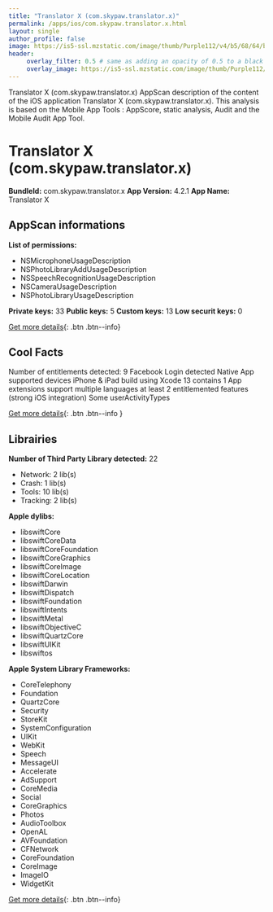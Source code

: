 ```yaml
---
title: "Translator X (com.skypaw.translator.x)"
permalink: /apps/ios/com.skypaw.translator.x.html
layout: single
author_profile: false
image: https://is5-ssl.mzstatic.com/image/thumb/Purple112/v4/b5/68/64/b5686404-b833-1ef3-bf53-3587be865a10/contsched.pouzkyvg.png/512x512bb.jpg
header: 
     overlay_filter: 0.5 # same as adding an opacity of 0.5 to a black background
     overlay_image: https://is5-ssl.mzstatic.com/image/thumb/Purple112/v4/b5/68/64/b5686404-b833-1ef3-bf53-3587be865a10/contsched.pouzkyvg.png/512x512bb.jpg
---
```

Translator X (com.skypaw.translator.x) AppScan description of the content of the iOS application Translator X (com.skypaw.translator.x). This analysis is based on the Mobile App Tools : AppScore, static analysis, Audit and the Mobile Audit App Tool.

# Translator X (com.skypaw.translator.x)

**BundleId:** com.skypaw.translator.x
**App Version:** 4.2.1
**App Name:** Translator X


## AppScan informations 

**List of permissions:** 
- NSMicrophoneUsageDescription
- NSPhotoLibraryAddUsageDescription
- NSSpeechRecognitionUsageDescription
- NSCameraUsageDescription
- NSPhotoLibraryUsageDescription
  
  
**Private keys:** 33
**Public keys:** 5
**Custom keys:** 13
**Low securit keys:** 0
  
[Get more details](/pricing.html){: .btn .btn--info}

## Cool Facts

Number of entitlements detected: 9
Facebook Login detected
Native App
supported devices iPhone & iPad
build using Xcode 13
contains 1 App extensions
support multiple languages
at least 2 entitlemented features (strong iOS integration)
Some userActivityTypes
  
[Get more details](/pricing.html){: .btn .btn--info }

## Librairies 
**Number of Third Party Library detected:** 22
- Network: 2 lib(s)
- Crash: 1 lib(s)
- Tools: 10 lib(s)
- Tracking: 2 lib(s)


**Apple dylibs:**
- libswiftCore
- libswiftCoreData
- libswiftCoreFoundation
- libswiftCoreGraphics
- libswiftCoreImage
- libswiftCoreLocation
- libswiftDarwin
- libswiftDispatch
- libswiftFoundation
- libswiftIntents
- libswiftMetal
- libswiftObjectiveC
- libswiftQuartzCore
- libswiftUIKit
- libswiftos


**Apple System Library Frameworks:**
- CoreTelephony
- Foundation
- QuartzCore
- Security
- StoreKit
- SystemConfiguration
- UIKit
- WebKit
- Speech
- MessageUI
- Accelerate
- AdSupport
- CoreMedia
- Social
- CoreGraphics
- Photos
- AudioToolbox
- OpenAL
- AVFoundation
- CFNetwork
- CoreFoundation
- CoreImage
- ImageIO
- WidgetKit


  
[Get more details](/pricing.html){: .btn .btn--info}

